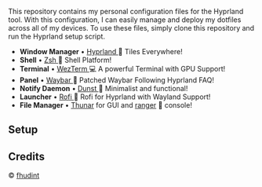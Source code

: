 This repository contains my personal configuration files for the Hyprland tool. With this configuration, I can easily manage and deploy my dotfiles across all of my devices. To use these files, simply clone this repository and run the Hyprland setup script.

* **Window Manager** • [Hyprland ](https://github.com/hyprwm/Hyprland)🎨 Tiles Everywhere!
* **Shell** • [Zsh ](https://www.zsh.org)🐚 Shell Platform!
* **Terminal** • [WezTerm ](https://github.com/wez/wezterm) 💻 A powerful Terminal with GPU Support!
* **Panel** • [Waybar ](https://aur.archlinux.org/packages/waybar-hyprland-git)🍧 Patched Waybar Following Hyprland FAQ!
* **Notify Daemon** • [Dunst ](https://github.com/dunst-project/dunst) 🍃 Minimalist and functional!
* **Launcher** • [Rofi ](https://github.com/lbonn/rofi) 🚀 Rofi for Hyprland with Wayland Support!
* **File Manager** • [Thunar](https://github.com/xfce-mirror/thunar) for GUI and [ranger](https://github.com/ranger/ranger) 🔖 console!

## Setup


## Credits
© [fhudint](https://github.com/fhudint)
